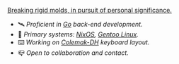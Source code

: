 [Breaking rigid molds, in pursuit of personal significance.](https://www.gnu.org)

- 🛰 _Proficient in [Go](https://go.dev/) back-end development._
- 🐧 _Primary systems: [NixOS](https://nixos.org/), [Gentoo Linux](https://www.gentoo.org/)._
- ⌨️ _Working on [Colemak-DH](https://colemakmods.github.io/mod-dh/) keyboard layout._
- 📪 _Open to collaboration and contact._
